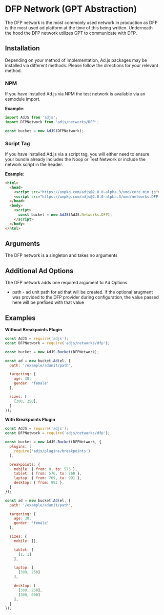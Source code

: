 # DFP Network (GPT Abstraction)
The DFP network is the most commonly used network in production as DFP is the most used ad platform at the time of this being written. Underneath the hood the DFP network utilizes GPT to communicate with DFP.

## Installation
Depending on your method of implementation, Ad.js packages may be installed via different methods.
Please follow the directions for your relevant method.

### NPM
If you have installed Ad.js via NPM the test network is available via an esmodule import.

__Example__:
```js
import AdJS from 'adjs';
import DFPNetwork from 'adjs/networks/DFP';

const bucket = new AdJS(DFPNetwork);
```

### Script Tag
If you have installed Ad.js via a script tag, you will either need to ensure your bundle already
includes the Noop or Test Network or include the network script in the header.

__Example__:
```html
<html>
  <head>
    <script src="https://unpkg.com/adjs@2.0.0-alpha.3/umd/core.min.js"></script>
    <script src="https://unpkg.com/adjs@2.0.0-alpha.3/umd/networks.DFP.min.js"></script>
  </head>
  <body>
    <script>
      const bucket = new AdJS(AdJS.Networks.DFP);
    </script>
  </body>
</html>
```

## Arguments
The DFP network is a singleton and takes no arguments

## Additional Ad Options
The DFP network adds one required argument to Ad Options

- path<String> - ad unit path for ad that will be created. If the optional arugment was provided to the DFP provider during configuration, the value passed here will be prefixed with that value

## Examples

__Without Breakpoints Plugin__
```js
const AdJS = require('adjs');
const DFPNetwork = require('adjs/networks/dfp');

const bucket = new AdJS.Bucket(DFPNetwork);

const ad = new bucket.Ad(el, {
  path: '/example/adunit/path',

  targeting: {
    age: 30,
    gender: 'female'
  },

  sizes: [
    [300, 250],
  ]
});
```

__With Breakpoints Plugin__
```js
const AdJS = require('adjs');
const DFPNetwork = require('adjs/networks/dfp');

const bucket = new AdJS.Bucket(DFPNetwork, {
  plugins: [
    require('adjs/plugins/breakpoints')
  ],

  breakpoints: {
    mobile: { from: 0, to: 575 },
    tablet: { from: 576, to: 768 },
    laptop: { from: 769, to: 991 },
    desktop: { from: 992 },
  }
});

const ad = new bucket.Ad(el, {
  path: '/example/adunit/path',

  targeting: {
    age: 30,
    gender: 'female'
  },

  sizes: {
    mobile: [],

    tablet: [
      [1, 1]
    ],

    laptop: [
      [300, 250]
    ],

    desktop: [
      [300, 250],
      [300, 600]
    ],
  }
});
```


